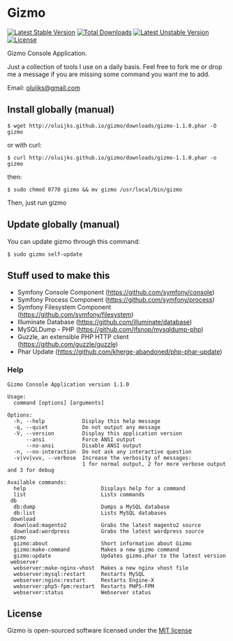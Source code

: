 # Gizmo

[![Latest Stable Version](https://poser.pugx.org/oluijks/gizmo/v/stable)](https://packagist.org/packages/oluijks/gizmo) [![Total Downloads](https://poser.pugx.org/oluijks/gizmo/downloads)](https://packagist.org/packages/oluijks/gizmo) [![Latest Unstable Version](https://poser.pugx.org/oluijks/gizmo/v/unstable)](https://packagist.org/packages/oluijks/gizmo) [![License](https://poser.pugx.org/oluijks/gizmo/license)](https://packagist.org/packages/oluijks/gizmo)

Gizmo Console Application.

Just a collection of tools I use on a daily basis. Feel free to fork me or drop me a message if you are missing some command you want me to add.

Email: <oluijks@gmail.com>

## Install globally (manual)

    $ wget http://oluijks.github.io/gizmo/downloads/gizmo-1.1.0.phar -O gizmo

or with curl:

    $ curl http://oluijks.github.io/gizmo/downloads/gizmo-1.1.0.phar -o gizmo

then:

    $ sudo chmod 0770 gizmo && mv gizmo /usr/local/bin/gizmo

Then, just run gizmo

## Update globally (manual)

You can update gizmo through this command:

    $ sudo gizmo self-update

## Stuff used to make this
* Symfony Console Component (https://github.com/symfony/console)
* Symfony Process Component (https://github.com/symfony/process)
* Symfony Filesystem Component (https://github.com/symfony/filesystem)
* Illuminate Database (https://github.com/illuminate/database)
* MySQLDump - PHP (https://github.com/ifsnop/mysqldump-php)
* Guzzle, an extensible PHP HTTP client (https://github.com/guzzle/guzzle)
* Phar Update (https://github.com/kherge-abandoned/php-phar-update)

### Help

    Gizmo Console Application version 1.1.0

    Usage:
      command [options] [arguments]

    Options:
      -h, --help            Display this help message
      -q, --quiet           Do not output any message
      -V, --version         Display this application version
          --ansi            Force ANSI output
          --no-ansi         Disable ANSI output
      -n, --no-interaction  Do not ask any interactive question
      -v|vv|vvv, --verbose  Increase the verbosity of messages:
                            1 for normal output, 2 for more verbose output and 3 for debug

    Available commands:
      help                        Displays help for a command
      list                        Lists commands
     db
      db:dump                     Dumps a MySQL database
      db:list                     Lists MySQL databases
     download
      download:magento2           Grabs the latest magento2 source
      download:wordpress          Grabs the latest wordpress source
     gizmo
      gizmo:about                 Short information about Gizmo
      gizmo:make-command          Makes a new gizmo command
      gizmo:update                Updates gizmo.phar to the latest version
     webserver
      webserver:make-nginx-vhost  Makes a new nginx vhost file
      webserver:mysql:restart     Restarts MySQL
      webserver:nginx:restart     Restarts Engine-X
      webserver:php5-fpm:restart  Restarts PHP5-FPM
      webserver:status            Webserver status

## License

Gizmo is open-sourced software licensed under the [MIT license](http://opensource.org/licenses/MIT)
